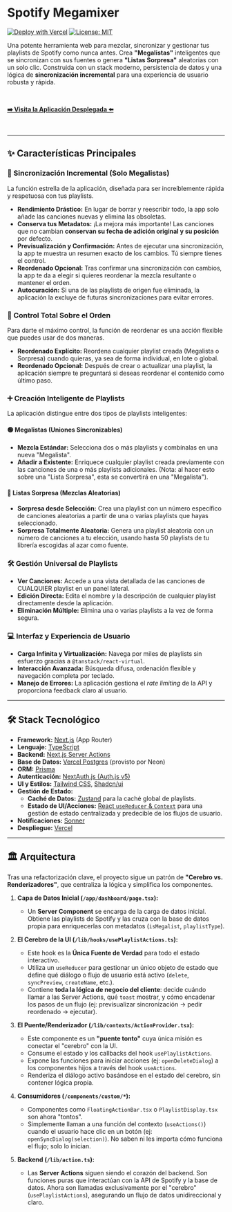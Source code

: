 # Spotify Megamixer

[![Deploy with Vercel](https://vercel.com/button)](https://spotify-megamixer.vercel.app/)
[![License: MIT](https://img.shields.io/badge/License-MIT-yellow.svg)](https://opensource.org/licenses/MIT)

Una potente herramienta web para mezclar, sincronizar y gestionar tus playlists de Spotify como nunca antes. Crea **"Megalistas"** inteligentes que se sincronizan con sus fuentes o genera **"Listas Sorpresa"** aleatorias con un solo clic. Construida con un stack moderno, persistencia de datos y una lógica de **sincronización incremental** para una experiencia de usuario robusta y rápida.

<br/>

[**➡️ Visita la Aplicación Desplegada ⬅️**](https://spotify-megamixer.vercel.app/)

<br/>

---

## ✨ Características Principales

### 🚀 Sincronización Incremental (Solo Megalistas)
La función estrella de la aplicación, diseñada para ser increíblemente rápida y respetuosa con tus playlists.

*   **Rendimiento Drástico:** En lugar de borrar y reescribir todo, la app solo añade las canciones nuevas y elimina las obsoletas.
*   **Conserva tus Metadatos:** ¡La mejora más importante! Las canciones que no cambian **conservan su fecha de adición original y su posición** por defecto.
*   **Previsualización y Confirmación:** Antes de ejecutar una sincronización, la app te muestra un resumen exacto de los cambios. Tú siempre tienes el control.
*   **Reordenado Opcional:** Tras confirmar una sincronización con cambios, la app te da a elegir si quieres reordenar la mezcla resultante o mantener el orden.
*   **Autocuración:** Si una de las playlists de origen fue eliminada, la aplicación la excluye de futuras sincronizaciones para evitar errores.

### 🔀 Control Total Sobre el Orden
Para darte el máximo control, la función de reordenar es una acción flexible que puedes usar de dos maneras.

*   **Reordenado Explícito:** Reordena cualquier playlist creada (Megalista o Sorpresa) cuando quieras, ya sea de forma individual, en lote o global.
*   **Reordenado Opcional:** Después de crear o actualizar una playlist, la aplicación siempre te preguntará si deseas reordenar el contenido como último paso.

### ➕ Creación Inteligente de Playlists
La aplicación distingue entre dos tipos de playlists inteligentes:

#### 🟢 Megalistas (Uniones Sincronizables)
*   **Mezcla Estándar:** Selecciona dos o más playlists y combínalas en una nueva "Megalista".
*   **Añadir a Existente:** Enriquece cualquier playlist creada previamente con las canciones de una o más playlists adicionales. (Nota: al hacer esto sobre una "Lista Sorpresa", esta se convertirá en una "Megalista").

#### 🔵 Listas Sorpresa (Mezclas Aleatorias)
*   **Sorpresa desde Selección:** Crea una playlist con un número específico de canciones aleatorias a partir de una o varias playlists que hayas seleccionado.
*   **Sorpresa Totalmente Aleatoria:** Genera una playlist aleatoria con un número de canciones a tu elección, usando hasta 50 playlists de tu librería escogidas al azar como fuente.

### 🛠️ Gestión Universal de Playlists
*   **Ver Canciones:** Accede a una vista detallada de las canciones de CUALQUIER playlist en un panel lateral.
*   **Edición Directa:** Edita el nombre y la descripción de cualquier playlist directamente desde la aplicación.
*   **Eliminación Múltiple:** Elimina una o varias playlists a la vez de forma segura.

### 💻 Interfaz y Experiencia de Usuario
*   **Carga Infinita y Virtualización:** Navega por miles de playlists sin esfuerzo gracias a `@tanstack/react-virtual`.
*   **Interacción Avanzada:** Búsqueda difusa, ordenación flexible y navegación completa por teclado.
*   **Manejo de Errores:** La aplicación gestiona el *rate limiting* de la API y proporciona feedback claro al usuario.

---

## 🛠️ Stack Tecnológico

*   **Framework:** [Next.js](https://nextjs.org/) (App Router)
*   **Lenguaje:** [TypeScript](https://www.typescriptlang.org/)
*   **Backend:** [Next.js Server Actions](https://nextjs.org/docs/app/building-your-application/data-fetching/server-actions-and-mutations)
*   **Base de Datos:** [Vercel Postgres](https://vercel.com/postgres) (provisto por Neon)
*   **ORM:** [Prisma](https://www.prisma.io/)
*   **Autenticación:** [NextAuth.js (Auth.js v5)](https://next-auth.js.org/)
*   **UI y Estilos:** [Tailwind CSS](https://tailwindcss.com/), [Shadcn/ui](https://ui.shadcn.com/)
*   **Gestión de Estado:**
    *   **Caché de Datos:** [Zustand](https://github.com/pmndrs/zustand) para la caché global de playlists.
    *   **Estado de UI/Acciones:** [React `useReducer` & `Context`](https://react.dev/) para una gestión de estado centralizada y predecible de los flujos de usuario.
*   **Notificaciones:** [Sonner](https://sonner.emilkowal.ski/)
*   **Despliegue:** [Vercel](https://vercel.com/)

---

## 🏛️ Arquitectura

Tras una refactorización clave, el proyecto sigue un patrón de **"Cerebro vs. Renderizadores"**, que centraliza la lógica y simplifica los componentes.

1.  **Capa de Datos Inicial (`/app/dashboard/page.tsx`):**
    *   Un **Server Component** se encarga de la carga de datos inicial. Obtiene las playlists de Spotify y las cruza con la base de datos propia para enriquecerlas con metadatos (`isMegalist`, `playlistType`).

2.  **El Cerebro de la UI (`/lib/hooks/usePlaylistActions.ts`):**
    *   Este hook es la **Única Fuente de Verdad** para todo el estado interactivo.
    *   Utiliza un `useReducer` para gestionar un único objeto de estado que define qué diálogo o flujo de usuario está activo (`delete`, `syncPreview`, `createName`, etc.).
    *   Contiene **toda la lógica de negocio del cliente**: decide cuándo llamar a las Server Actions, qué `toast` mostrar, y cómo encadenar los pasos de un flujo (ej: previsualizar sincronización → pedir reordenado → ejecutar).

3.  **El Puente/Renderizador (`/lib/contexts/ActionProvider.tsx`):**
    *   Este componente es un **"puente tonto"** cuya única misión es conectar el "cerebro" con la UI.
    *   Consume el estado y los callbacks del hook `usePlaylistActions`.
    *   Expone las funciones para iniciar acciones (ej: `openDeleteDialog`) a los componentes hijos a través del hook `useActions`.
    *   Renderiza el diálogo activo basándose en el estado del cerebro, sin contener lógica propia.

4.  **Consumidores (`/components/custom/*`):**
    *   Componentes como `FloatingActionBar.tsx` o `PlaylistDisplay.tsx` son ahora "tontos".
    *   Simplemente llaman a una función del contexto (`useActions()`) cuando el usuario hace clic en un botón (ej: `openSyncDialog(selection)`). No saben ni les importa cómo funciona el flujo; solo lo inician.

5.  **Backend (`/lib/action.ts`):**
    *   Las **Server Actions** siguen siendo el corazón del backend. Son funciones puras que interactúan con la API de Spotify y la base de datos. Ahora son llamadas exclusivamente por el "cerebro" (`usePlaylistActions`), asegurando un flujo de datos unidireccional y claro.
